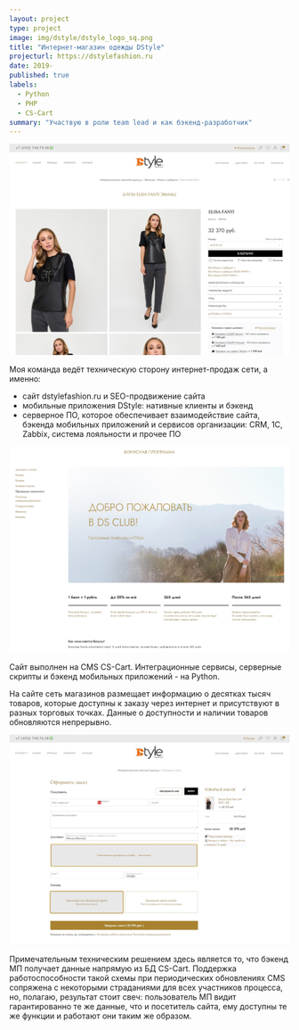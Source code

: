 ```yaml
---
layout: project
type: project
image: img/dstyle/dstyle_logo_sq.png
title: "Интернет-магазин одежды DStyle"
projecturl: https://dstylefashion.ru
date: 2019-
published: true
labels:
  - Python
  - PHP
  - CS-Cart
summary: "Участвую в роли team lead и как бэкенд-разработчик"
---
```


<img class="img-fluid" src="../img/dstyle/ds1.jpg">

Моя команда ведёт техническую сторону интернет-продаж сети, а именно:
- сайт dstylefashion.ru и SEO-продвижение сайта
- мобильные приложения DStyle: нативные клиенты и бэкенд
- серверное ПО, которое обеспечивает взаимодействие сайта, бэкенда мобильных приложений и сервисов организации: CRM, 1С, Zabbix, система лояльности и прочее ПО

<img class="img-fluid" src="../img/dstyle/ds2.jpg">

Сайт выполнен на CMS CS-Cart. Интеграционные сервисы, серверные скрипты и бэкенд мобильных приложений - на Python.

На сайте сеть магазинов размещает информацию о десятках тысяч товаров, которые доступны к заказу через интернет и присутствуют в разных торговых точках. Данные о доступности и наличии товаров обновляются непрерывно.

<img class="img-fluid" src="../img/dstyle/ds3.jpg">

Примечательным техническим решением здесь является то, что бэкенд МП получает данные напрямую из БД CS-Cart. Поддержка работоспособности такой схемы при периодических обновлениях CMS сопряжена с некоторыми страданиями для всех участников процесса, но, полагаю, результат стоит свеч: пользователь МП видит гарантированно те же данные, что и посетитель сайта, ему доступны те же функции и работают они таким же образом.